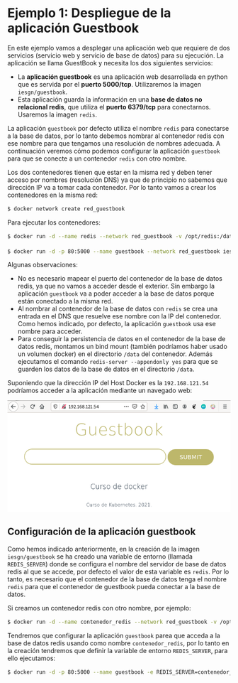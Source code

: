 # Ejemplo 1: Despliegue de la aplicación Guestbook

En este ejemplo vamos a desplegar una aplicación web que requiere de dos servicios (servicio web y servicio de base de datos) para su ejecución. La aplicación se llama GuestBook y necesita los dos siguientes servicios:

* La **aplicación guestbook** es una aplicación web desarrollada en python que es servida por el **puerto 5000/tcp**. Utilizaremos la imagen `iesgn/guestbook`.
* Esta aplicación guarda la información en una **base de datos no relacional redis**, que utiliza el **puerto 6379/tcp** para conectarnos. Usaremos la imagen `redis`.

La aplicación `guestbook` por defecto utiliza el nombre `redis` para conectarse a la base de datos, por lo tanto debemos nombrar al contenedor redis con ese nombre para que tengamos una resolución de nombres adecuada. A continuación veremos cómo podemos configurar la aplicación `guestbook` para que se conecte a un contenedor `redis` con otro nombre.

Los dos contenedores tienen que estar en la misma red y deben tener acceso por nombres (resolución DNS) ya que de principio no sabemos que dirección IP va a tomar cada contenedor. Por lo tanto vamos a crear los contenedores en la misma red:

```bash
$ docker network create red_guestbook
```

Para ejecutar los contenedores:

```bash
$ docker run -d --name redis --network red_guestbook -v /opt/redis:/data redis redis-server --appendonly yes

$ docker run -d -p 80:5000 --name guestbook --network red_guestbook iesgn/guestbook
```

Algunas observaciones:

* No es necesario mapear el puerto del contenedor de la base de datos redis, ya que no vamos a acceder desde el exterior. Sin embargo la aplicación `guestbook` va a poder acceder a la base de datos porque están conectado a la misma red.
* Al nombrar al contenedor de la base de datos con `redis` se crea una entrada en el DNS que resuelve ese nombre con la IP del contenedor. Como hemos indicado, por defecto, la aplicación `guestbook` usa ese nombre para acceder.
* Para conseguir la persistencia de datos en el contenedor de la base de datos redis, montamos un bind mount (también podríamos haber usado un volumen docker) en el directorio `/data` del contenedor. Además ejecutamos el comando `redis-server --appendonly yes` para que se guarden los datos de la base de datos en el directorio `/data`.

Suponiendo que la dirección IP del Host Docker es la `192.168.121.54` podríamos acceder a la aplicación mediante un navegado web:

![ ](img/guestbook.png)

## Configuración de la aplicación guestbook

Como hemos indicado anteriormente, en la creación de la imagen `iesgn/guestbook` se ha creado una variable de entorno (llamada `REDIS_SERVER`) donde se configura el nombre del servidor de base de datos redis al que se accede, por defecto el valor de esta variable es `redis`. Por lo tanto, es necesario que el contenedor de la base de datos tenga el nombre `redis` para que el contenedor de guestbook pueda conectar a la base de datos.

Si creamos un contenedor redis con otro nombre, por ejemplo:

```bash
$ docker run -d --name contenedor_redis --network red_guestbook -v /opt/redis:/data redis redis-server --appendonly yes
```

Tendremos que configurar la aplicación `guestbook` parea que acceda a la base de datos redis usando como nombre `contenedor_redis`, por lo tanto en la creación tendremos que definir la variable de entorno `REDIS_SERVER`, para ello ejecutamos:

```bash
$ docker run -d -p 80:5000 --name guestbook -e REDIS_SERVER=contenedor_redis --network red_guestbook iesgn/guestbook
```

